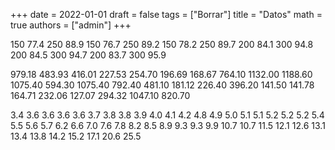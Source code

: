 +++
date      = 2022-01-01
draft     = false
tags      = ["Borrar"]
title     = "Datos"
math      = true
authors = ["admin"]
+++


150           77.4
250           88.9
150           76.7
250           89.2
150           78.2
250           89.7
200           84.1
300           94.8
200           84.5
300           94.7
200           83.7
300           95.9


979.18 483.93 416.01 227.53 254.70 196.69 168.67 764.10 1132.00 1188.60 1075.40 594.30
1075.40 792.40 481.10 181.12 226.40 396.20 141.50 141.78 164.71 232.06 127.07 294.32 
1047.10 820.70

3.4  3.6  3.6  3.6  3.6  3.7  3.8  3.8  3.9  4.0  4.1  4.2  4.8  4.9  5.0  5.1
5.1  5.2  5.2  5.2  5.4  5.5  5.6  5.7  6.2  6.6  7.0  7.6  7.8  8.2  8.5  8.9
9.3  9.3  9.9 10.7 10.7 11.5 12.1 12.6 13.1 13.4 13.8 14.2 15.2 17.1 20.6 25.5

